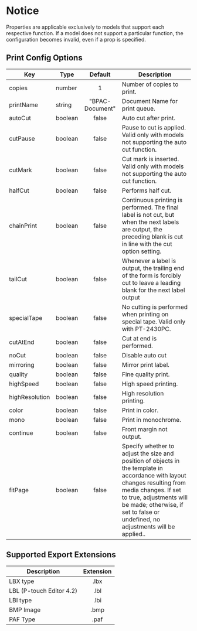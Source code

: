 # Notice
Properties are applicable exclusively to models that support each respective function. If a model does not support a particular function, the configuration becomes invalid, even if a prop is specified.

## Print Config Options
| **Key** | **Type** | **Default** | **Description** |
|---|---|:---:|---|
| copies | number | 1 |Number of copies to print.|
| printName | string | "BPAC-Document" |Document Name for print queue.|
| autoCut | boolean | false |Auto cut after print.|
| cutPause | boolean | false |Pause to cut is applied. Valid only with models not supporting the auto cut function.|
| cutMark | boolean | false |Cut mark is inserted. Valid only with models not supporting the auto cut function.|
| halfCut | boolean | false |Performs half cut.|
| chainPrint | boolean | false |Continuous printing is performed. The final label is not cut, but when the next labels are output, the preceding blank is cut in line with the cut option setting.|
| tailCut | boolean | false |Whenever a label is output, the trailing end of the form is forcibly cut to leave a leading blank for the next label output|
| specialTape | boolean | false |No cutting is performed when printing on special tape. Valid only with PT-2430PC.|
| cutAtEnd | boolean | false |Cut at end is performed.|
| noCut | boolean | false |Disable auto cut|
| mirroring | boolean | false |Mirror print label.|
| quality | boolean | false |Fine quality print.|
| highSpeed | boolean | false |High speed printing.|
| highResolution | boolean | false |High resolution printing.|
| color | boolean | false |Print in color.|
| mono | boolean | false |Print in monochrome.|
| continue | boolean | false |Front margin not output.|
| fitPage | boolean | false |Specify whether to adjust the size and position of objects in the template in accordance with layout changes resulting from media changes. If set to true, adjustments will be made; otherwise, if set to false or undefined, no adjustments will be applied..|

## Supported Export Extensions
| **Description** | **Extension** |
|---|:---:|
| LBX type | .lbx |
| LBL (P-touch Editor 4.2) | .lbl |
| LBI type | .lbi |
| BMP Image | .bmp |
| PAF Type | .paf |
